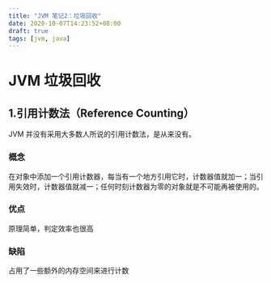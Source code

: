 ```yaml
---
title: "JVM 笔记2：垃圾回收"
date: 2020-10-07T14:23:52+08:00
draft: true
tags: [jvm, java]
---
```


# JVM 垃圾回收

## 1.引用计数法（Reference Counting）

JVM 并没有采用大多数人所说的引用计数法，是从来没有。

### 概念
在对象中添加一个引用计数器，每当有一个地方引用它时，计数器值就加一；当引用失效时，计数器值就减一；任何时刻计数器为零的对象就是不可能再被使用的。

### 优点
原理简单，判定效率也很高

### 缺陷
占用了一些额外的内存空间来进行计数

